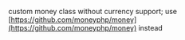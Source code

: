 custom money class without currency support;
use [https://github.com/moneyphp/money](https://github.com/moneyphp/money) instead

